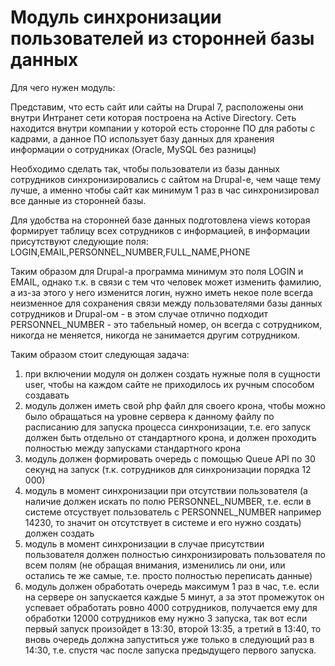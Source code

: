 # Модуль синхронизации пользователей из сторонней базы данных

Для чего нужен модуль:

Представим, что есть сайт или сайты на Drupal 7, расположены они внутри Интранет сети которая построена на Active Directory.
Сеть находится внутри компании у которой есть сторонне ПО для работы с кадрами, а данное ПО использует базу данных для хранения
информации о сотрудниках (Oracle, MySQL без разницы)

Необходимо сделать так, чтобы пользователи из базы данных сотрудников синхронизировались с сайтом на Drupal-е, чем чаще тему лучше,
а именно чтобы сайт как минимум 1 раз в час синхронизировал все данные из сторонней базы.

Для удобства на сторонней базе данных подготовлена views которая формирует таблицу всех сотрудников с информацией,
в информации присутствуют следующие поля:
LOGIN,EMAIL,PERSONNEL_NUMBER,FULL_NAME,PHONE

Таким образом для Drupal-а программа минимум это поля LOGIN и EMAIL, однако т.к. в связи с тем что человек может изменить фамилию,
а из-за этого у него изменится логин, нужно иметь некое поле всегда неизменное для сохранения связи между пользователями базы данных
сотрудников и Drupal-ом - в этом случае отлично подходит PERSONNEL_NUMBER - это табельный номер, он всегда с сотрудником, никогда не меняется, никогда не занимается другим сотрудником.

Таким образом стоит следующая задача:
  1) при включении модуля он должен создать нужные поля в сущности user, чтобы на каждом сайте не приходилось их ручным способом создавать
  2) модуль должен иметь свой php файл для своего крона, чтобы можно было обращаться на уровне сервера к данному файлу по расписанию для запуска процесса синхронизации, т.е. его запуск должен быть отдельно от стандартного крона, и должен проходить полностью между запусками стандартного крона
  3) модуль должен формировать очередь с помощью Queue API по 30 секунд на запуск (т.к. сотрудников для синхронизации порядка 12 000)
  4) модуль в момент синхронизации при отсутствии пользователя (а наличие должен искать по полю PERSONNEL_NUMBER, т.е. если в системе отсуствует пользователь с PERSONNEL_NUMBER например 14230, то значит он отсутствует в системе и его нужно создать) должен создать
  5) модуль в момент синхронизации в случае присутствии пользователя должен полностью синхронизировать пользователя по всем полям (не обращая внимания, изменились ли они, или остались те же самые, т.е. просто полностью переписать данные)
  6) модуль должен обработать очередь максимум 1 раз в час, т.е. если на сервере он запускается каждые 5 минут, а за этот промежуток он успевает обработать ровно 4000 сотрудников, получается ему для обработки 12000 сотрудников ему нужно 3 запуска, так вот если первый запуск произойдет в 13:30, второй 13:35, а третий в 13:40, то вновь очередь должна запуститься уже только в следующий раз в 14:30, т.е. спустя час после запуска предыдущего первого запуска.
